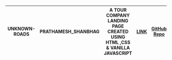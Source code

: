 | UNKNOWN-ROADS | PRATHAMESH_SHANBHAG | A TOUR COMPANY LANDING PAGE CREATED USING HTML ,CSS & VANILLA JAVASCRIPT | [LINK](https://unknownroadsreload.netlify.app/) | [GitHub Repo](https://github.com/Prathamesh-Shanbhag/Unknown-Roads) | ![Cover Photo](https://github.com/Prathamesh-Shanbhag/Unknown-Roads/blob/master/COVER.JPG) |
|-|-|-|-|-|-|
